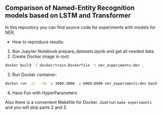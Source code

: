 ## Comparison of Named-Entity Recognition models based on LSTM and Transformer
In this repository you can find source code for experiments with models for NER.
* How to reproduce results:
1. Run Jupyter Notebook prepare_datasets.ipynb and get all needed data.
2. Create Docker image in root:
```bash
docker build -f docker/train.Dockerfile -t ner_experiments:dev .
```
3. Run Docker container:
```bash
docker run -it --rm -p 3000:3000 -p 6006:6006 ner_experiments:dev bash
```
4. Have Fun with HyperParameters

Also there is a convenient Makefile for Docker. Just run `make experiments` and you will skip parts 2 and 3.
